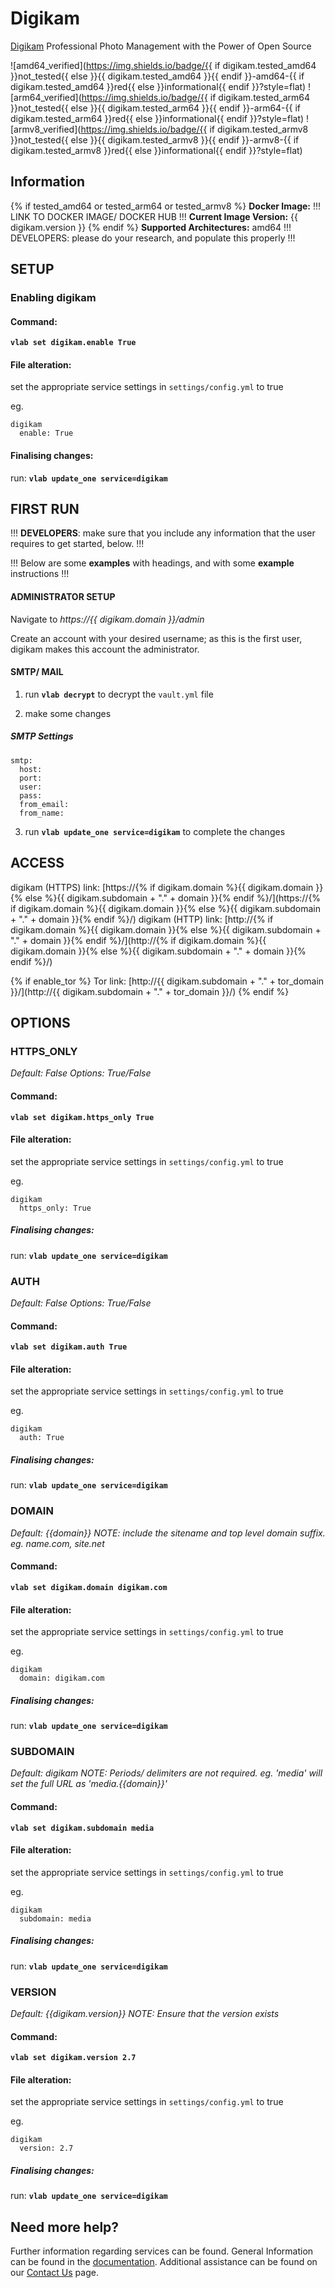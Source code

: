 # Digikam

[Digikam](https://www.digikam.org/) Professional Photo Management with the Power of Open Source

![amd64_verified](https://img.shields.io/badge/{{ if digikam.tested_amd64 }}not_tested{{ else }}{{ digikam.tested_amd64 }}{{ endif }}-amd64-{{ if digikam.tested_amd64 }}red{{ else }}informational{{ endif }}?style=flat)
![arm64_verified](https://img.shields.io/badge/{{ if digikam.tested_arm64 }}not_tested{{ else }}{{ digikam.tested_arm64 }}{{ endif }}-arm64-{{ if digikam.tested_arm64 }}red{{ else }}informational{{ endif }}?style=flat)
![armv8_verified](https://img.shields.io/badge/{{ if digikam.tested_armv8 }}not_tested{{ else }}{{ digikam.tested_armv8 }}{{ endif }}-armv8-{{ if digikam.tested_armv8 }}red{{ else }}informational{{ endif }}?style=flat)

## Information

{% if tested_amd64 or tested_arm64 or tested_armv8 %}
**Docker Image:** !!! LINK TO DOCKER IMAGE/ DOCKER HUB !!!
**Current Image Version:** {{ digikam.version }}
{% endif %}
**Supported Architectures:** amd64  !!! DEVELOPERS: please do your research, and populate this properly !!!

## SETUP

### Enabling digikam

#### Command:

**`vlab set digikam.enable True`**

#### File alteration:

set the appropriate service settings in `settings/config.yml` to true

eg.
```
digikam
  enable: True
```

#### Finalising changes:

run: **`vlab update_one service=digikam`**

## FIRST RUN

!!! **DEVELOPERS**: make sure that you include any information that the user requires to get started, below. !!!

!!! Below are some **examples** with headings, and with some **example** instructions !!!

#### ADMINISTRATOR SETUP

Navigate to *https://{{ digikam.domain }}/admin*

Create an account with your desired username; as this is the first user, digikam makes this account the administrator.

#### SMTP/ MAIL

1. run **`vlab decrypt`** to decrypt the `vault.yml` file

2. make some changes


##### SMTP Settings
```
smtp:
  host:
  port:
  user:
  pass:
  from_email:
  from_name:
```

3. run **`vlab update_one service=digikam`** to complete the changes


## ACCESS

digikam (HTTPS) link: [https://{% if digikam.domain %}{{ digikam.domain }}{% else %}{{ digikam.subdomain + "." + domain }}{% endif %}/](https://{% if digikam.domain %}{{ digikam.domain }}{% else %}{{ digikam.subdomain + "." + domain }}{% endif %}/)
digikam (HTTP) link: [http://{% if digikam.domain %}{{ digikam.domain }}{% else %}{{ digikam.subdomain + "." + domain }}{% endif %}/](http://{% if digikam.domain %}{{ digikam.domain }}{% else %}{{ digikam.subdomain + "." + domain }}{% endif %}/)

{% if enable_tor %}
Tor link: [http://{{ digikam.subdomain + "." + tor_domain }}/](http://{{ digikam.subdomain + "." + tor_domain }}/)
{% endif %}

## OPTIONS

### HTTPS_ONLY
*Default: False*
*Options: True/False*

#### Command:

**`vlab set digikam.https_only True`**

#### File alteration:

set the appropriate service settings in `settings/config.yml` to true

eg.
```
digikam
  https_only: True
```

##### Finalising changes:

run: **`vlab update_one service=digikam`**

### AUTH
*Default: False*
*Options: True/False*

#### Command:

**`vlab set digikam.auth True`**

#### File alteration:

set the appropriate service settings in `settings/config.yml` to true

eg.
```
digikam
  auth: True
```

##### Finalising changes:

run: **`vlab update_one service=digikam`**

### DOMAIN
*Default: {{domain}}*
*NOTE: include the sitename and top level domain suffix. eg. name.com, site.net*

#### Command:

**`vlab set digikam.domain digikam.com`**

#### File alteration:

set the appropriate service settings in `settings/config.yml` to true

eg.
```
digikam
  domain: digikam.com
```

##### Finalising changes:

run: **`vlab update_one service=digikam`**

### SUBDOMAIN
*Default: digikam*
*NOTE: Periods/ delimiters are not required. eg. 'media' will set the full URL as 'media.{{domain}}'*

#### Command:

**`vlab set digikam.subdomain media`**

#### File alteration:

set the appropriate service settings in `settings/config.yml` to true

eg.
```
digikam
  subdomain: media
```

##### Finalising changes:

run: **`vlab update_one service=digikam`**

### VERSION
*Default: {{digikam.version}}*
*NOTE: Ensure that the version exists*

#### Command:

**`vlab set digikam.version 2.7`**

#### File alteration:

set the appropriate service settings in `settings/config.yml` to true

eg.
```
digikam
  version: 2.7
```

##### Finalising changes:

run: **`vlab update_one service=digikam`**

## Need more help?
Further information regarding services can be found.
General Information can be found in the [documentation](https://docs.vivumlab.com).
Additional assistance can be found on our [Contact Us](https://docs.vivumlab.com/Contact-us) page.
